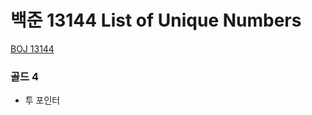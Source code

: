 # 백준 13144 List of Unique Numbers

[BOJ 13144](https://www.acmicpc.net/problem/13144)

### 골드 4

- 투 포인터
